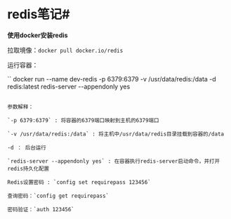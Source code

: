 # redis笔记#

**使用docker安装redis**

拉取境像：`docker pull docker.io/redis`

运行容器：

``
docker run --name dev-redis -p 6379:6379 -v /usr/data/redis:/data -d redis:latest redis-server --appendonly yes
```

参数解释：

`-p 6379:6379` : 将容器的6379端口映射到主机的6379端口

`-v /usr/data/redis:/data` : 将主机中/usr/data/redis目录挂载到容器的/data

-d ： 后台运行

`redis-server --appendonly yes` : 在容器执行redis-server启动命令，并打开redis持久化配置

Redis设置密码 : `config set requirepass 123456`

查询密码：`config get requirepass`

密码验证：`auth 123456`